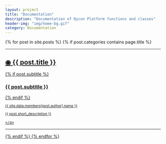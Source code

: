 ```yaml
---
layout: project
title: "Documentation"
description: "Documentation of Dycon Platform functions and classes"
header-img: "img/home-bg.gif"
category: Documentation
---
```

{% for post in site.posts %}
{% if post.categories contains page.title %}
<hr>
<div class="post-preview">
    <a href="{{ post.url | prepend: site.baseurl }}">
        <h2 class="post-title"> &#9673; {{ post.title }}
        </h2>
        {% if post.subtitle %}
        <h3 class="post-subtitle">
            {{ post.subtitle }}
        </h3>
        {% endif %}
        <small>
        <p>{{ site.data.members[post.author].name }}</p>
        {{ post.short_description }}
        </small>

    </a>
</div>
<hr>
{% endif %}
{% endfor %}
